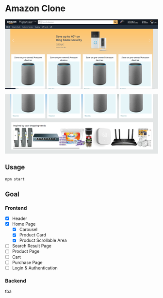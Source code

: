 # Amazon Clone

![1716561553003](image/README/1716561553003.png)

![1716561572598](image/README/1716561572598.png)

## Usage

`npm start`

## Goal

### Frontend

* [X] Header
* [X] Home Page
  * [X] Carousel
  * [X] Product Card
  * [X] Product Scrollable Area
* [ ] Search Result Page
* [ ] Product Page
* [ ] Cart
* [ ] Purchase Page
* [ ] Login & Authentication

### Backend

tba
